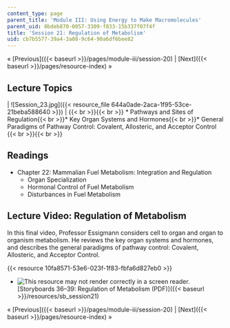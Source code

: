 ```yaml
---
content_type: page
parent_title: 'Module III: Using Energy to Make Macromolecules'
parent_uid: 0bdeb870-0057-3309-f833-15b337f07f4f
title: 'Session 21: Regulation of Metabolism'
uid: cb7b5577-39a4-3a08-9c64-90a6df6bee82
---
```


« [Previous]({{< baseurl >}}/pages/module-iii/session-20) | [Next]({{< baseurl >}}/pages/resource-index) »

Lecture Topics
--------------

| ![Session_23.jpg]({{< resource_file 644a0ade-2aca-1f95-53ce-21beba588640 >}}) |  {{< br >}}{{< br >}} *   Pathways and Sites of Regulation{{< br >}}*   Key Organ Systems and Hormones{{< br >}}*   General Paradigms of Pathway Control: Covalent, Allosteric, and Acceptor Control {{< br >}}{{< br >}}  

Readings
--------

*   Chapter 22: Mammalian Fuel Metabolism: Integration and Regulation
    *   Organ Specialization
    *   Hormonal Control of Fuel Metabolism
    *   Disturbances in Fuel Metabolism

Lecture Video: Regulation of Metabolism
---------------------------------------

In this final video, Professor Essigmann considers cell to organ and organ to organism metabolism. He reviews the key organ systems and hormones, and describes the general paradigms of pathway control: Covalent, Allosteric, and Acceptor Control.

{{< resource 10fa8571-53e6-023f-1f83-fbfa6d827eb0 >}}

*   ![This resource may not render correctly in a screen reader.](/images/inacessible.gif)[Storyboards 36–39: Regulation of Metabolism (PDF)]({{< baseurl >}}/resources/sb_session21)

« [Previous]({{< baseurl >}}/pages/module-iii/session-20) | [Next]({{< baseurl >}}/pages/resource-index) »